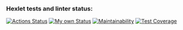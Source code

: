 ### Hexlet tests and linter status:
[![Actions Status](https://github.com/Alwodan/java-project-71/workflows/hexlet-check/badge.svg)](https://github.com/Alwodan/java-project-71/actions)
[![My own Status](https://github.com/Alwodan/java-project-71/workflows/my-tests/badge.svg)](https://github.com/Alwodan/java-project-71/actions)
[![Maintainability](https://api.codeclimate.com/v1/badges/ae73afd91ad3300282a6/maintainability)](https://codeclimate.com/github/Alwodan/java-project-71/maintainability)
[![Test Coverage](https://api.codeclimate.com/v1/badges/ae73afd91ad3300282a6/test_coverage)](https://codeclimate.com/github/Alwodan/java-project-71/test_coverage)
